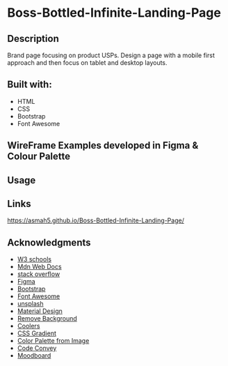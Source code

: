 # Boss-Bottled-Infinite-Landing-Page

## Description
Brand page focusing on product USPs.
Design a page with a mobile first approach and then focus on tablet and desktop layouts.

## Built with:
* HTML
* CSS
* Bootstrap
* Font Awesome

## WireFrame Examples developed in Figma & Colour Palette

## Usage

## Links
https://asmah5.github.io/Boss-Bottled-Infinite-Landing-Page/

## Acknowledgments
* [W3 schools](https://www.w3schools.com)
* [Mdn Web Docs](https://developer.mozilla.org/en-US/docs/Web/JavaScript)
* [stack overflow](https://stackoverflow.com/)
* [Figma](https://www.figma.com)
* [Bootstrap](https://getbootstrap.com/)
* [Font Awesome](https://fontawesome.com/)
* [unsplash](https://unsplash.com/photos/hgGplX3PFBg)
* [Material Design](https://m2.material.io/design/color/the-color-system.html#tools-for-picking-colors)
* [Remove Background](https://www.remove.bg/)
* [Coolers](https://coolors.co/)
* [CSS Gradient](https://cssgradient.io/)
* [Color Palette from Image](https://colordesigner.io/color-palette-from-image)
* [Code Convey](https://codeconvey.com/)
* [Moodboard](https://www.behance.net/collection/204970665/Perfume)

